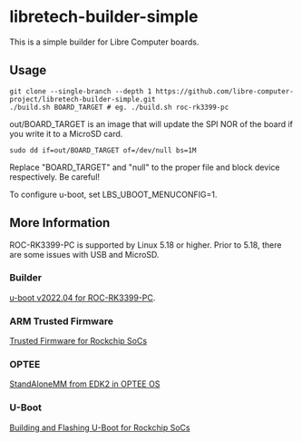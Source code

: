 # libretech-builder-simple

This is a simple builder for Libre Computer boards.

## Usage

	git clone --single-branch --depth 1 https://github.com/libre-computer-project/libretech-builder-simple.git
	./build.sh BOARD_TARGET # eg. ./build.sh roc-rk3399-pc
	
out/BOARD_TARGET is an image that will update the SPI NOR of the board if you write it to a MicroSD card.

	sudo dd if=out/BOARD_TARGET of=/dev/null bs=1M

Replace "BOARD_TARGET" and "null" to the proper file and block device respectively. Be careful!

To configure u-boot, set LBS_UBOOT_MENUCONFIG=1.

## More Information

ROC-RK3399-PC is supported by Linux 5.18 or higher. Prior to 5.18, there are some issues with USB and MicroSD.

### Builder
[u-boot v2022.04 for ROC-RK3399-PC](https://docs.google.com/document/d/1AAM7x48Z95iLpF5f5JBrEqgYNY27Idx1-nfyYzHDvZw/edit?usp=sharing).

### ARM Trusted Firmware
[Trusted Firmware for Rockchip SoCs](https://trustedfirmware-a.readthedocs.io/en/latest/plat/rockchip.html?highlight=rockchip#rockchip-socs)

### OPTEE
[StandAloneMM from EDK2 in OPTEE OS](https://optee.readthedocs.io/en/latest/building/efi_vars/stmm.html)

### U-Boot
[Building and Flashing U-Boot for Rockchip SoCs](https://u-boot.readthedocs.io/en/latest/board/rockchip/rockchip.html?highlight=rockchip#building)

